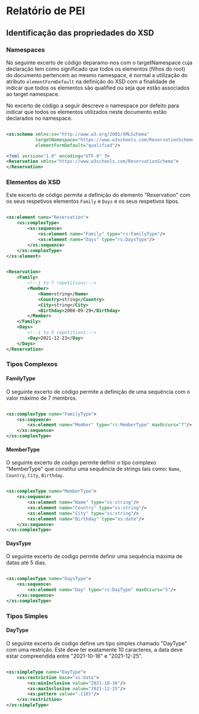 # Relatório de PEI

## Identificação das propriedades do XSD

### Namespaces
No seguinte excerto de código deparamo-nos com o targetNamespace cuja declaração tem como significado que todos 
os elementos (filhos do root) do documento pertencem ao mesmo namespace, é normal a utilização do atributo `elementFormDefault`
na definição do XSD com a finalidade de indicar que todos os elementos são qualified ou seja que estão associados ao target 
namespace.

No excerto de código a seguir descreve o namespace por defeito para indicar que todos os elementos utilizados neste documento 
estão declarados no namespace.
```xml

<xs:schema xmlns:xs="http://www.w3.org/2001/XMLSchema"
           targetNamespace="https://www.w3schools.com/ReservationSchema"
           elementFormDefault="qualified"/>
```

```xml
<?xml version="1.0" encoding="UTF-8" ?>
<Reservation xmlns="https://www.w3schools.com/ReservationSchema">
</Reservation>
```

### Elementos do XSD
Este excerto de código permite a definição do elemento "Reservation" com os seus respetivos 
elementos `Family` e `Days` e os seus respetivos tipos.
```xml

<xs:element name="Reservation">
    <xs:complexType>
        <xs:sequence>
            <xs:element name="Family" type="rs:FamilyType"/>
            <xs:element name="Days" type="rs:DaysType"/>
        </xs:sequence>
    </xs:complexType>
</xs:element>
```

```xml

<Reservation>
    <Family>
        <!--1 to 7 repetitions:-->
        <Member>
            <Name>string</Name>
            <Country>string</Country>
            <City>string</City>
            <Birthday>2008-09-29</Birthday>
        </Member>
    </Family>
    <Days>
        <!--1 to 5 repetitions:-->
        <Day>2021-12-23</Day>
    </Days>
</Reservation>
```

### Tipos Complexos

#### FamilyType
O seguinte excerto de código permite a definição de uma sequência com o valor máximo de 7 membros.
```xml

<xs:complexType name="FamilyType">
    <xs:sequence>
        <xs:element name="Member" type="rs:MemberType" maxOccurs="7"/>
    </xs:sequence>
</xs:complexType>
```

#### MemberType
O seguinte excerto de código permite definir o tipo complexo "MemberType" que constituí uma sequência de 
strings tais como: `Name`, `Country`, `City`, `Birthday`.
```xml

<xs:complexType name="MemberType">
    <xs:sequence>
        <xs:element name="Name" type="xs:string"/>
        <xs:element name="Country" type="xs:string"/>
        <xs:element name="City" type="xs:string"/>
        <xs:element name="Birthday" type="xs:date"/>
    </xs:sequence>
</xs:complexType>
```

#### DaysType
O seguinte excerto de codigo permite definir uma sequência máxima de datas até 5 dias.
```xml

<xs:complexType name="DaysType">
    <xs:sequence>
        <xs:element name="Day" type="rs:DayType" maxOccurs="5"/>
    </xs:sequence>
</xs:complexType>
```

### Tipos Simples

#### DayType
O seguinte excerto de codigo define um tipo simples chamado "DayType" com uma restrição. Este deve ter
exatamente 10 caracteres, a data deve estar compreendida entre "2021-10-16" e "2021-12-25".
```xml

<xs:simpleType name="DayType">
    <xs:restriction base="xs:date">
        <xs:minInclusive value="2021-10-16"/>
        <xs:maxInclusive value="2021-12-25"/>
        <xs:pattern value=".{10}"/>
    </xs:restriction>
</xs:simpleType>
```